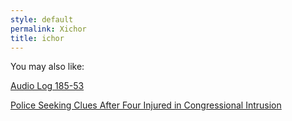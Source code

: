 ```yaml
---
style: default
permalink: Xichor
title: ichor
---
```

You may also like:

[Audio Log 185-53](http://scp-wiki.net/audio-log-185-53)

[Police Seeking Clues After Four Injured in Congressional Intrusion](http://scp-wiki.net/police-seeking-clues-after-four-injured-in-congressional-int)
